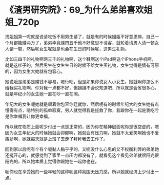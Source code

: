 # 《渣男研究院》：69_为什么弟弟喜欢姐姐_720p

找姐姐第一呢就是说请吃饭不用男生请了，就是有的时候姐姐不好意思嘛，自己一个月都能赚两万了，弟弟毕竟赚四五千他不好意思不请客，就轮着请男人请一顿女人请一顿，然后呢女生呢就是也会在生日的时候呢，送男生礼物。

比如三四千的礼物啊两三千的礼物啊，送个鞋啊送个iPad啊送个iPhone手机啊，就是这样子的，然后男生在女生生日的时候不给女生买礼物，女生觉得是情有可原的，因为女生大她就有包容心。

她说哦是弟弟是赚钱不容易，嗯行吧，但是如果你说女人小女生，她就啊你怎么不给我买礼物啊，你对我一点都不好，但姐姐不会说知道吧，所以就是会省很多心，就是年纪小的女生她一直在吵一直在闹。

年纪大的女生呢她就是顺着你包容你迁就你，然后呢有的时候年纪大的女生她有点懂得有点，嗯特别的孤单寂寞，男人就觉得我是拯救了你，我跟你在一起是我吃亏是你幸福我让你更幸福。

所以我在物质上面呢少付出一点是正常的，因为你在精神层面呢你是很空虚的，嗯因为女生年纪大的时候她就会抑郁啊，她就会有压力啊，她就不太爱笑啊她也不爱撒娇啊，她就每天就是上班了去走了拜拜我去工作了。

回到家以后呢有个有个呃黏人黏乎乎的，又呃没什么心思的又不权衡利弊的弟弟她还挺开心的，就感觉到了家里一点压力都没有了，就看见这个看见弟弟就很阳光很阳光的，所以她本质上觉得你跟她在一起你也在。

呃你也在享受她的一些年轻的这种呃这种氛围无压力感，所以她就经济上少付出一点。